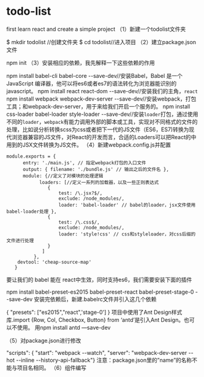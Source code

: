 # todo-list
first learn react and create a simple project
（1）新建一个todolist文件夹

$ mkdir todolist //创建文件夹
$ cd todolist//进入项目
（2）建立package.json文件

npm init
（3）安装相应的依赖，我先解释一下这些依赖的作用

npm install babel-cli babel-core --save-dev//安装Babel，Babel 是一个 JavaScript 编译器，他可以将es6或者es7的语法转化为浏览器能识别的javascript。
npm install react react-dom --save-dev//安装我们的主角，`react`
npm install webpack webpack-dev-server --save-dev//安装webpack，打包工具；和webpack-dev-server，用于来给我们开启一个服务的。
npm install css-loader babel-loader style-loader --save-dev//安装`loader`打包，通过使用不同的`loader`，`webpack`有能力调用外部的脚本或工具，实现对不同格式的文件的处理，比如说分析转换scss为css或者把下一代的JS文件（ES6，ES7)转换为现代浏览器兼容的JS文件，对React的开发而言，合适的Loaders可以把React的中用到的JSX文件转换为JS文件。
（4）新建webpack.config.js并配置

    module.exports = {
          entry: './main.js', // 指定webpack打包的入口文件
          output: { filename: './bundle.js' // 输出之后的文件名 },
          module: {//定义了对模块的处理逻辑
                loaders: [//定义一系列的加载器，以及一些正则表达式
                   {
                       test: /\.jsx?$/,
                       exclude: /node_modules/,
                       loader: 'babel-loader' // babel的loader，jsx文件使用babel-loader处理 },
                   {
                       test: /\.css$/,
                       exclude: /node_modules/,
                       loader: 'style!css' // css和styleloader，对css后缀的文件进行处理
                   }
                 ]
              },
        devtool: 'cheap-source-map'
       }
要让我们的 babel 能在 react中生效，同时支持es6，我们需要安装下面的插件

npm install babel-preset-es2015 babel-preset-react babel-preset-stage-0 --save-dev
安装完依赖后，新建.babelrc文件并引入这几个依赖

{
  "presets": ["es2015","react",'stage-0']
}
项目中使用了Ant Design样式库.import {Row, Col, Checkbox, Button} from ‘antd’是引入Ant Design。也可以不使用。
用npm install antd —save-dev

（5）对package.json进行修改

"scripts": {
   "start": "webpack --watch",
   "server": "webpack-dev-server --hot --inline --history-api-fallback"}
注意：package.json里的”name”的名称不能与项目名相同。
（6）组件编写
